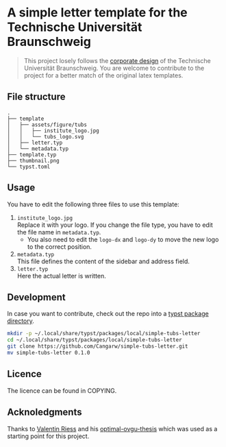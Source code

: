 # A simple letter template for the Technische Universität Braunschweig

> This project losely follows the [corporate design](https://www.tu-braunschweig.de/presse/corporate-design) of the Technische Universität Braunschweig. You are welcome to contribute to the project for a better match of the original latex templates.

## File structure

```tree
.
├── template
│   ├── assets/figure/tubs
│   │   ├── institute_logo.jpg
│   │   └── tubs_logo.svg
│   ├── letter.typ
│   └── metadata.typ
├── template.typ
├── thumbnail.png
└── typst.toml
```

## Usage

You have to edit the following three files to use this template:

1. `institute_logo.jpg`\
   Replace it with your logo. If you change the file type, you have to edit the file name in `metadata.typ`.
   - You also need to edit the `logo-dx` and `logo-dy` to move the new logo to the correct position.
2. `metadata.typ`\
   This file defines the content of the sidebar and address field.
3. `letter.typ`\
   Here the actual letter is written.

## Development

In case you want to contribute, check out the repo into a [typst package directory](https://github.com/typst/packages?tab=readme-ov-file#local-packages).

```bash
mkdir -p ~/.local/share/typst/packages/local/simple-tubs-letter
cd ~/.local/share/typst/packages/local/simple-tubs-letter
git clone https://github.com/Cangarw/simple-tubs-letter.git
mv simple-tubs-letter 0.1.0
```

## Licence

The licence can be found in COPYING.

## Acknoledgments

Thanks to [Valentin Riess](https://github.com/v411e) and his [optimal-ovgu-thesis](https://github.com/v411e/optimal-ovgu-thesis) which was used as a starting point for this project.
